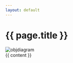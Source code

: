 ```yaml
---
layout: default
---
```


<h1>{{ page.title }}</h1>

<img src="{{ site.url }}/Downloads/Obr1.jpg" alt="objdiagram">

<div class="post">
  {{ content }}
</div>




